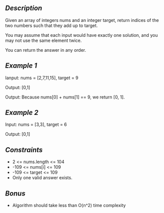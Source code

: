 ## _Description_ 

Given an array of integers nums and an integer target, return indices of the two numbers such that they add up to target.

You may assume that each input would have exactly one solution, and you may not use the same element twice.

You can return the answer in any order.

## _Example 1_

Ianput: nums = [2,7,11,15], target = 9

Output: [0,1]

Output: Because nums[0] + nums[1] == 9, we return [0, 1].

## _Example 2_

Input: nums = [3,3], target = 6

Output: [0,1]

## _Constraints_
- 2 <= nums.length <= 104
- -109 <= nums[i] <= 109
- -109 <= target <= 109
- Only one valid answer exists.

## _Bonus_
- Algorithm should take less than O(n^2) time complexity
